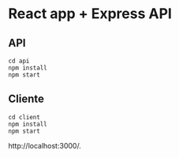 # React app + Express API

## API
```
cd api
npm install
npm start
```

## Cliente
```
cd client
npm install
npm start
```

http://localhost:3000/.
